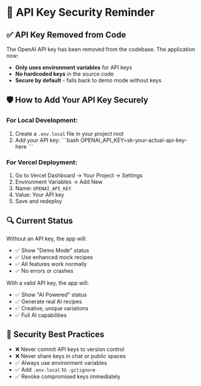# 🔐 API Key Security Reminder

## ✅ API Key Removed from Code

The OpenAI API key has been removed from the codebase. The application now:

- **Only uses environment variables** for API keys
- **No hardcoded keys** in the source code
- **Secure by default** - falls back to demo mode without keys

## 🛡️ How to Add Your API Key Securely

### For Local Development:
1. Create a `.env.local` file in your project root
2. Add your API key:
\`\`\`bash
OPENAI_API_KEY=sk-your-actual-api-key-here
\`\`\`

### For Vercel Deployment:
1. Go to Vercel Dashboard → Your Project → Settings
2. Environment Variables → Add New
3. Name: `OPENAI_API_KEY`
4. Value: Your API key
5. Save and redeploy

## 🔍 Current Status

Without an API key, the app will:
- ✅ Show "Demo Mode" status
- ✅ Use enhanced mock recipes
- ✅ All features work normally
- ✅ No errors or crashes

With a valid API key, the app will:
- ✅ Show "AI Powered" status  
- ✅ Generate real AI recipes
- ✅ Creative, unique variations
- ✅ Full AI capabilities

## 🚨 Security Best Practices

- ❌ Never commit API keys to version control
- ❌ Never share keys in chat or public spaces
- ✅ Always use environment variables
- ✅ Add `.env.local` to `.gitignore`
- ✅ Revoke compromised keys immediately
